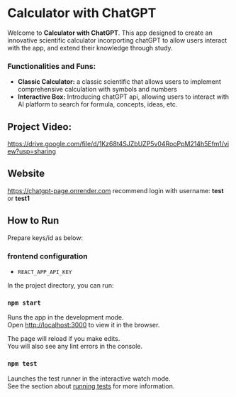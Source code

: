 # Calculator with ChatGPT
Welcome to **Calculator with ChatGPT**. This app designed to create an innovative scientific calculator incorporting chatGPT to allow users interact with the app, and extend their knowledge through study.

### Functionalities and Funs:
- **Classic Calculator:** a classic scientific that allows users to implement comprehensive calculation with symbols and numbers
- **Interactive Box:** Introducing chatGPT api, allowing users to interact with AI platform to search for formula, concepts, ideas, etc.

## Project Video:
https://drive.google.com/file/d/1Kz68t4SJZbUZP5v04RooPpM214h5Efm1/view?usp=sharing

## Website
https://chatgpt-page.onrender.com
recommend login with username: **test** or **test1**

## How to Run

Prepare keys/id as below: 
### frontend configuration
- `REACT_APP_API_KEY`

In the project directory, you can run:

### `npm start`

Runs the app in the development mode.\
Open [http://localhost:3000](http://localhost:3000) to view it in the browser.

The page will reload if you make edits.\
You will also see any lint errors in the console.

### `npm test`

Launches the test runner in the interactive watch mode.\
See the section about [running tests](https://facebook.github.io/create-react-app/docs/running-tests) for more information.

